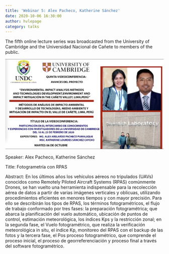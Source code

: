 ```yaml
---
title: 'Webinar 5: Alex Pacheco, Katherine Sánchez'
date: 2020-10-06 16:30:00 
author: hvlepage
category: talks
---
```


The fifth online lecture series was broadcasted from the University of Cambridge and the Universidad Nacional de Cañete to members of the public. 

[![Online Webinar](/assets/posts/20201006-webinar.png)](https://www.facebook.com/Universidad-Nacional-de-Ca%C3%B1ete-134369873573109/videos/376959363331168)


Speaker: Alex Pacheco, Katherine Sánchez

Title: Fotogrametría con RPAS


Abstract: En los últimos años los vehículos aéreos no tripulados (UAVs) conocidos como Remotely Piloted Aircraft Systems (RPAS) comúnmente Drones, se han vuelto una herramienta indispensable para la recolección aérea de datos a partir de varias imágenes verticales y oblicuas, utilizando procedimientos eficientes en menores tiempos y con mayor precisión. Para ello se describirán los tipos de RPAS, los términos fotogramétricos, el flujo de trabajo conformado por tres fases: la preparación fotogramétrica; que abarca la planificación del vuelo automático, ubicación de puntos de control, estimación meteorológica, los índices Kps y la restricción zonal; en la segunda fase, el Vuelo fotogramétrico, que realiza la verificación meteorológica in situ, el índice Kp, monitoreo del RPAS con el backup de las fotos y la tercera fase, el Pos proceso fotogramétrico, que comprende el proceso inicial, el proceso de georreferenciación y proceso final a través del software fotogramétrico.
